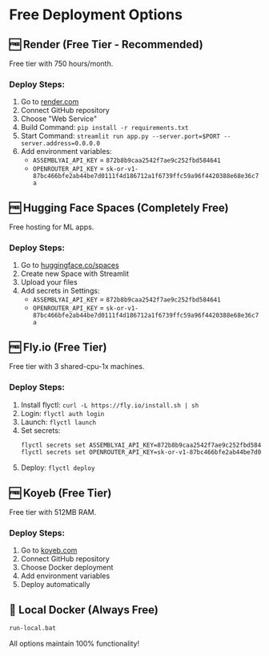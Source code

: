 # Free Deployment Options

## 🆓 Render (Free Tier - Recommended)
Free tier with 750 hours/month.

### Deploy Steps:
1. Go to [render.com](https://render.com)
2. Connect GitHub repository
3. Choose "Web Service"
4. Build Command: `pip install -r requirements.txt`
5. Start Command: `streamlit run app.py --server.port=$PORT --server.address=0.0.0.0`
6. Add environment variables:
   - `ASSEMBLYAI_API_KEY` = `872b8b9caa2542f7ae9c252fbd584641`
   - `OPENROUTER_API_KEY` = `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`

## 🆓 Hugging Face Spaces (Completely Free)
Free hosting for ML apps.

### Deploy Steps:
1. Go to [huggingface.co/spaces](https://huggingface.co/spaces)
2. Create new Space with Streamlit
3. Upload your files
4. Add secrets in Settings:
   - `ASSEMBLYAI_API_KEY` = `872b8b9caa2542f7ae9c252fbd584641`
   - `OPENROUTER_API_KEY` = `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`

## 🆓 Fly.io (Free Tier)
Free tier with 3 shared-cpu-1x machines.

### Deploy Steps:
1. Install flyctl: `curl -L https://fly.io/install.sh | sh`
2. Login: `flyctl auth login`
3. Launch: `flyctl launch`
4. Set secrets:
   ```bash
   flyctl secrets set ASSEMBLYAI_API_KEY=872b8b9caa2542f7ae9c252fbd584641
   flyctl secrets set OPENROUTER_API_KEY=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
   ```
5. Deploy: `flyctl deploy`

## 🆓 Koyeb (Free Tier)
Free tier with 512MB RAM.

### Deploy Steps:
1. Go to [koyeb.com](https://koyeb.com)
2. Connect GitHub repository
3. Choose Docker deployment
4. Add environment variables
5. Deploy automatically

## 🔧 Local Docker (Always Free)
```bash
run-local.bat
```

All options maintain 100% functionality!